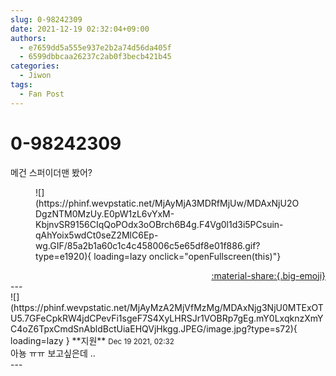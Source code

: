 ```yaml
---
slug: 0-98242309
date: 2021-12-19 02:32:04+09:00
authors:
  - e7659dd5a555e937e2b2a74d56da405f
  - 6599dbbcaa26237c2ab0f3becb421b45
categories:
  - Jiwon
tags:
  - Fan Post
---
```


# 0-98242309

<div class="post-container" markdown="1">
<div class="content-container md-sidebar__scrollwrap" markdown="1">

메건 스퍼이더맨 봤어?
<figure markdown="1">
![](https://phinf.wevpstatic.net/MjAyMjA3MDRfMjUw/MDAxNjU2ODgzNTM0MzUy.E0pW1zL6vYxM-KbjnvSR9156CIqQoPOdx3oOBrch6B4g.F4Vg0l1d3i5PCsuin-qAhYoix5wdCt0seZ2MlC6Ep-wg.GIF/85a2b1a60c1c4c458006c5e65df8e01f886.gif?type=e1920){ loading=lazy onclick="openFullscreen(this)"}
</figure>


</div>
</div>

<div style="text-align: right;" markdown="1">
<a href="https://weverse.io/fromis9/fanpost/0-98242309" style="text-align: right;">:material-share:{.big-emoji}</a>
</div>
---

<div class="comments-container md-sidebar__scrollwrap" markdown="1">
<div class="comment" markdown="1">
<div class='id-container' markdown="1">
![](https://phinf.wevpstatic.net/MjAyMzA2MjVfMzMg/MDAxNjg3NjU0MTExOTU5.7GFeCpkRW4jdCPevFi1sgeF7S4XyLHRSJr1VOBRp7gEg.mY0LxqknzXmYC4oZ6TpxCmdSnAbldBctUiaEHQVjHkgg.JPEG/image.jpg?type=s72){ loading=lazy }
**<span class="artist">지원</span>** <small>Dec 19 2021, 02:32</small><br>
</div>
<div class='comment-body' markdown="1">
아뇽 ㅠㅠ 보고싶은데 ..
</div>
</div>
</div>
---
